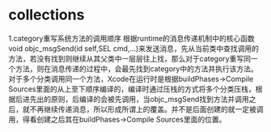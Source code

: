 # collections

1.category重写系统方法的调用顺序
根据runtime的消息传递机制中的核心函数void objc_msgSend(id self,SEL cmd,...)来发送消息，先从当前类中查找调用的方法，若没有找到则继续从其父类中一层层往上找，那么对于category重写同一个方法，则在消息传递的过程中，会最先找到category中的方法并执行该方法。对于多个分类调用同一个方法，Xcode在运行时是根据buildPhases->Compile Sources里面的从上至下顺序编译的，编译时通过压栈的方式将多个分类压栈，根据后进先出的原则，后编译的会被先调用，当objc_msgSend找到方法并调用之后，就不再继续传递消息，所以形成所谓上的覆盖。并不是后面创建的就一定被调用，得看创建之后其在buildPhases->Compile Sources里面的位置。
